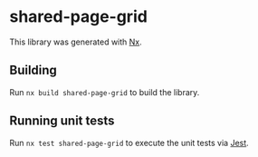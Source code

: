 # shared-page-grid

This library was generated with [Nx](https://nx.dev).

## Building

Run `nx build shared-page-grid` to build the library.

## Running unit tests

Run `nx test shared-page-grid` to execute the unit tests via [Jest](https://jestjs.io).
